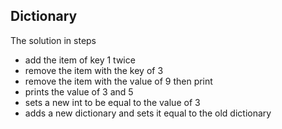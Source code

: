 ## Dictionary

The solution in steps
- add the item of key 1 twice 
- remove the item with the key of 3
- remove the item with the value of 9 then print 
- prints the value of 3 and 5
- sets a new int to be equal to the value of 3
- adds a new dictionary and sets it equal to the old dictionary
